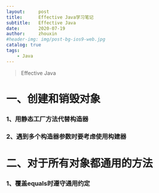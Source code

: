```yaml
---
layout:     post
title:      Effective Java学习笔记
subtitle:   Effective Java
date:       2020-07-19
author:     zhouxin
#header-img: img/post-bg-ios9-web.jpg
catalog: true
tags:
    - Java
---
```


> Effective Java

# 一、创建和销毁对象

### 1、用静态工厂方法代替构造器

### 2、遇到多个构造器参数时要考虑使用构建器

# 二、对于所有对象都通用的方法

### 1、覆盖equals时遵守通用约定

